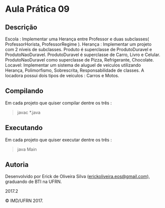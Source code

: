 # Aula Prática 09

## Descrição

Escola : Implementar uma Herança entre Professor e duas subclasses( ProfessorHorista, ProfessorRegime ).
Herança : Implementar um projeto com 2 níveis de subclasses. Produto é superclasse de ProdutoDuravel e ProdutoNaoDuravel.
ProdutoDuravel é superclasse de Carro, Livro e Celular. ProdutoNaoDuravel como superclasse de Pizza, Refrigerante, Chocolate.
Locavel: Implementar um sistema de aluguel de veiculos utilizando Herança, Polimorfismo, Sobrescrita, Responsabilidade de classes. A locadora possui dois tipos de veiculos : Carros e Motos.

## Compilando
Em cada projeto que quiser compilar dentre os três : 
>javac *.java

## Executando
Em cada projeto que quiser executar dentre os três : 
>java Main

## Autoria

Desenvolvido por Erick de Oliveira Silva (<erickoliveira.eos@gmail.com>), graduando de BTI na UFRN.

2017.2

&copy; IMD/UFRN 2017.